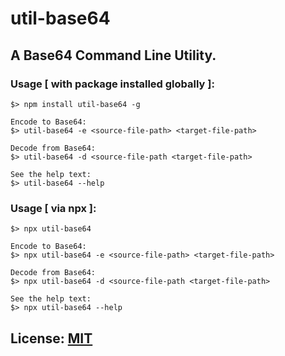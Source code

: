 # <b>util-base64</b>
## A Base64 Command Line Utility.

### <b>Usage [ with package installed globally ]:</b> 

```
$> npm install util-base64 -g

Encode to Base64:
$> util-base64 -e <source-file-path> <target-file-path>

Decode from Base64:
$> util-base64 -d <source-file-path <target-file-path>

See the help text:
$> util-base64 --help

```

### <b>Usage [ via npx ]:</b>
```
$> npx util-base64

Encode to Base64:
$> npx util-base64 -e <source-file-path> <target-file-path>

Decode from Base64:
$> npx util-base64 -d <source-file-path <target-file-path>

See the help text:
$> npx util-base64 --help
```

## <b>License: <a href="https://mit-license.kcak11.com">MIT</a></b>